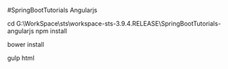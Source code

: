 #SpringBootTutorials  Angularjs




cd G:\WorkSpace\sts\workspace-sts-3.9.4.RELEASE\SpringBootTutorials-angularjs
npm install

bower install

gulp html




